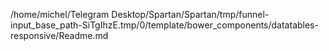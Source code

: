 /home/michel/Telegram Desktop/Spartan/Spartan/tmp/funnel-input_base_path-SiTgIhzE.tmp/0/template/bower_components/datatables-responsive/Readme.md